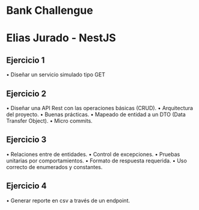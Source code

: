 # Bank Challengue

# Elias Jurado - NestJS

## Ejercicio 1
• Diseñar un servicio simulado tipo GET

## Ejercicio 2
• Diseñar una API Rest con las operaciones básicas (CRUD).
• Arquitectura del proyecto.
• Buenas prácticas.
• Mapeado de entidad a un DTO (Data Transfer Object).
• Micro commits.

## Ejercicio 3
• Relaciones entre de entidades.
• Control de excepciones.
• Pruebas unitarias por comportamientos.
• Formato de respuesta requerida.
• Uso correcto de enumerados y constantes.

## Ejercicio 4
• Generar reporte en csv a través de un endpoint.